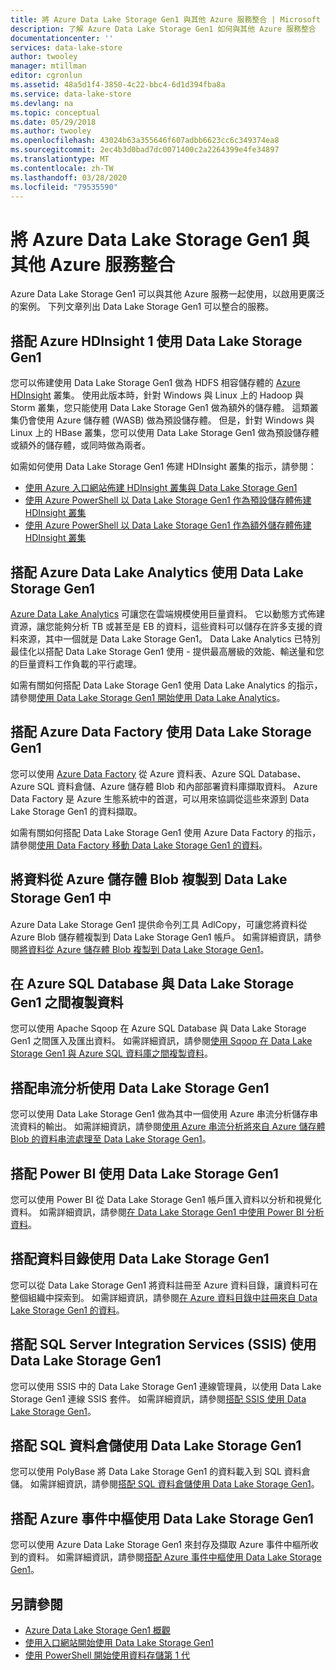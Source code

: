 ```yaml
---
title: 將 Azure Data Lake Storage Gen1 與其他 Azure 服務整合 | Microsoft Docs
description: 了解 Azure Data Lake Storage Gen1 如何與其他 Azure 服務整合
documentationcenter: ''
services: data-lake-store
author: twooley
manager: mtillman
editor: cgronlun
ms.assetid: 48a5d1f4-3850-4c22-bbc4-6d1d394fba8a
ms.service: data-lake-store
ms.devlang: na
ms.topic: conceptual
ms.date: 05/29/2018
ms.author: twooley
ms.openlocfilehash: 43024b63a355646f607adbb6623cc6c349374ea8
ms.sourcegitcommit: 2ec4b3d0bad7dc0071400c2a2264399e4fe34897
ms.translationtype: MT
ms.contentlocale: zh-TW
ms.lasthandoff: 03/28/2020
ms.locfileid: "79535590"
---
```

# <a name="integrating-azure-data-lake-storage-gen1-with-other-azure-services"></a>將 Azure Data Lake Storage Gen1 與其他 Azure 服務整合
Azure Data Lake Storage Gen1 可以與其他 Azure 服務一起使用，以啟用更廣泛的案例。 下列文章列出 Data Lake Storage Gen1 可以整合的服務。

## <a name="use-data-lake-storage-gen1-with-azure-hdinsight"></a>搭配 Azure HDInsight 1 使用 Data Lake Storage Gen1
您可以佈建使用 Data Lake Storage Gen1 做為 HDFS 相容儲存體的 [Azure HDInsight](https://azure.microsoft.com/documentation/learning-paths/hdinsight-self-guided-hadoop-training/) 叢集。 使用此版本時，針對 Windows 與 Linux 上的 Hadoop 與 Storm 叢集，您只能使用 Data Lake Storage Gen1 做為額外的儲存體。 這類叢集仍會使用 Azure 儲存體 (WASB) 做為預設儲存體。 但是，針對 Windows 與 Linux 上的 HBase 叢集，您可以使用 Data Lake Storage Gen1 做為預設儲存體或額外的儲存體，或同時做為兩者。

如需如何使用 Data Lake Storage Gen1 佈建 HDInsight 叢集的指示，請參閱：

* [使用 Azure 入口網站佈建 HDInsight 叢集與 Data Lake Storage Gen1](data-lake-store-hdinsight-hadoop-use-portal.md)
* [使用 Azure PowerShell 以 Data Lake Storage Gen1 作為預設儲存體佈建 HDInsight 叢集](data-lake-store-hdinsight-hadoop-use-powershell-for-default-storage.md)
* [使用 Azure PowerShell 以 Data Lake Storage Gen1 作為額外儲存體佈建 HDInsight 叢集](data-lake-store-hdinsight-hadoop-use-powershell.md)

## <a name="use-data-lake-storage-gen1-with-azure-data-lake-analytics"></a>搭配 Azure Data Lake Analytics 使用 Data Lake Storage Gen1
[Azure Data Lake Analytics](../data-lake-analytics/data-lake-analytics-overview.md) 可讓您在雲端規模使用巨量資料。 它以動態方式佈建資源，讓您能夠分析 TB 或甚至是 EB 的資料，這些資料可以儲存在許多支援的資料來源，其中一個就是 Data Lake Storage Gen1。 Data Lake Analytics 已特別最佳化以搭配 Data Lake Storage Gen1 使用 - 提供最高層級的效能、輸送量和您的巨量資料工作負載的平行處理。

如需有關如何搭配 Data Lake Storage Gen1 使用 Data Lake Analytics 的指示，請參閱[使用 Data Lake Storage Gen1 開始使用 Data Lake Analytics](../data-lake-analytics/data-lake-analytics-get-started-portal.md)。

## <a name="use-data-lake-storage-gen1-with-azure-data-factory"></a>搭配 Azure Data Factory 使用 Data Lake Storage Gen1
您可以使用 [Azure Data Factory](https://azure.microsoft.com/services/data-factory/) 從 Azure 資料表、Azure SQL Database、Azure SQL 資料倉儲、Azure 儲存體 Blob 和內部部署資料庫擷取資料。 Azure Data Factory 是 Azure 生態系統中的首選，可以用來協調從這些來源到 Data Lake Storage Gen1 的資料擷取。

如需有關如何搭配 Data Lake Storage Gen1 使用 Azure Data Factory 的指示，請參閱[使用 Data Factory 移動 Data Lake Storage Gen1 的資料](../data-factory/connector-azure-data-lake-store.md)。

## <a name="copy-data-from-azure-storage-blobs-into-data-lake-storage-gen1"></a>將資料從 Azure 儲存體 Blob 複製到 Data Lake Storage Gen1 中
Azure Data Lake Storage Gen1 提供命令列工具 AdlCopy，可讓您將資料從 Azure Blob 儲存體複製到 Data Lake Storage Gen1 帳戶。 如需詳細資訊，請參閱[將資料從 Azure 儲存體 Blob 複製到 Data Lake Storage Gen1](data-lake-store-copy-data-azure-storage-blob.md)。

## <a name="copy-data-between-azure-sql-database-and-data-lake-storage-gen1"></a>在 Azure SQL Database 與 Data Lake Storage Gen1 之間複製資料
您可以使用 Apache Sqoop 在 Azure SQL Database 與 Data Lake Storage Gen1 之間匯入及匯出資料。 如需詳細資訊，請參閱[使用 Sqoop 在 Data Lake Storage Gen1 與 Azure SQL 資料庫之間複製資料](data-lake-store-data-transfer-sql-sqoop.md)。

## <a name="use-data-lake-storage-gen1-with-stream-analytics"></a>搭配串流分析使用 Data Lake Storage Gen1
您可以使用 Data Lake Storage Gen1 做為其中一個使用 Azure 串流分析儲存串流資料的輸出。 如需詳細資訊，請參閱[使用 Azure 串流分析將來自 Azure 儲存體 Blob 的資料串流處理至 Data Lake Storage Gen1](data-lake-store-stream-analytics.md)。

## <a name="use-data-lake-storage-gen1-with-power-bi"></a>搭配 Power BI 使用 Data Lake Storage Gen1
您可以使用 Power BI 從 Data Lake Storage Gen1 帳戶匯入資料以分析和視覺化資料。 如需詳細資訊，請參閱[在 Data Lake Storage Gen1 中使用 Power BI 分析資料](data-lake-store-power-bi.md)。

## <a name="use-data-lake-storage-gen1-with-data-catalog"></a>搭配資料目錄使用 Data Lake Storage Gen1
您可以從 Data Lake Storage Gen1 將資料註冊至 Azure 資料目錄，讓資料可在整個組織中探索到。 如需詳細資訊，請參閱[在 Azure 資料目錄中註冊來自 Data Lake Storage Gen1 的資料](data-lake-store-with-data-catalog.md)。

## <a name="use-data-lake-storage-gen1-with-sql-server-integration-services-ssis"></a>搭配 SQL Server Integration Services (SSIS) 使用 Data Lake Storage Gen1
您可以使用 SSIS 中的 Data Lake Storage Gen1 連線管理員，以使用 Data Lake Storage Gen1 連線 SSIS 套件。 如需詳細資訊，請參閱[搭配 SSIS 使用 Data Lake Storage Gen1](https://docs.microsoft.com/sql/integration-services/connection-manager/azure-data-lake-store-connection-manager)。

## <a name="use-data-lake-storage-gen1-with-sql-data-warehouse"></a>搭配 SQL 資料倉儲使用 Data Lake Storage Gen1
您可以使用 PolyBase 將 Data Lake Storage Gen1 的資料載入到 SQL 資料倉儲。 如需詳細資訊，請參閱[搭配 SQL 資料倉儲使用 Data Lake Storage Gen1](../synapse-analytics/sql-data-warehouse/sql-data-warehouse-load-from-azure-data-lake-store.md)。

## <a name="use-data-lake-storage-gen1-with-azure-event-hubs"></a>搭配 Azure 事件中樞使用 Data Lake Storage Gen1
您可以使用 Azure Data Lake Storage Gen1 來封存及擷取 Azure 事件中樞所收到的資料。 如需詳細資訊，請參閱[搭配 Azure 事件中樞使用 Data Lake Storage Gen1](data-lake-store-archive-eventhub-capture.md)。

## <a name="see-also"></a>另請參閱
* [Azure Data Lake Storage Gen1 概觀](data-lake-store-overview.md)
* [使用入口網站開始使用 Data Lake Storage Gen1](data-lake-store-get-started-portal.md)
* [使用 PowerShell 開始使用資料存儲第 1 代](data-lake-store-get-started-powershell.md)  

